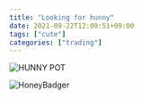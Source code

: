 ```yaml
---
title: "Looking for hunny"
date: 2021-09-22T12:00:51+09:00
tags: ["cute"]
categories: ["trading"]
---
```


![HUNNY POT](1.png)

![HoneyBadger](222.jpg)

